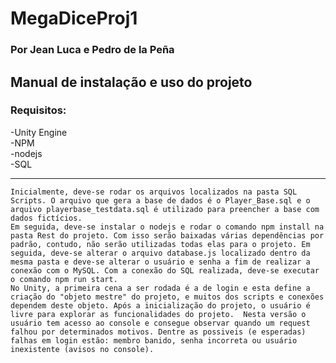 # MegaDiceProj1
### Por Jean Luca e Pedro de la Peña

## Manual de instalação e uso do projeto
### Requisitos:

-Unity Engine  
-NPM  
-nodejs  
-SQL  

---

	Inicialmente, deve-se rodar os arquivos localizados na pasta SQL Scripts. O arquivo que gera a base de dados é o Player_Base.sql e o arquivo playerbase_testdata.sql é utilizado para preencher a base com dados fictícios.  
	Em seguida, deve-se instalar o nodejs e rodar o comando npm install na pasta Rest do projeto. Com isso serão baixadas várias dependências por padrão, contudo, não serão utilizadas todas elas para o projeto. Em seguida, deve-se alterar o arquivo database.js localizado dentro da mesma pasta e deve-se alterar o usuário e senha a fim de realizar a conexão com o MySQL. Com a conexão do SQL realizada, deve-se executar o comando npm run start.  
	No Unity, a primeira cena a ser rodada é a de login e esta define a criação do "objeto mestre" do projeto, e muitos dos scripts e conexões dependem deste objeto. Após a inicialização do projeto, o usuário é livre para explorar as funcionalidades do projeto.  Nesta versão o usuário tem acesso ao console e consegue observar quando um request falhou por determinados motivos. Dentre as possiveis (e esperadas) falhas em login estão: membro banido, senha incorreta ou usuário inexistente (avisos no console).  
